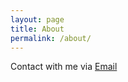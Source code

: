 ```yaml
---
layout: page
title: About
permalink: /about/
---
```


Contact with me via [Email](mailto:wynw82@gmail.com)
